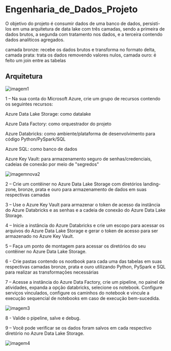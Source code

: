 # Engenharia_de_Dados_Projeto   
O objetivo do projeto é consumir dados de uma banco de dados, persisti-los em uma arquitetura de data lake com três camadas, sendo a primeira de dados brutos, a segunda com tratamento nos dados, e a terceira contendo dados analíticos agregados.

camada bronze: recebe os dados brutos e transforma no formato delta, 
camada prata: trata os dados removendo valores nulos,
camada ouro: é feito um join entre as tabelas 

## Arquitetura
![imagem1](/fotos/imagem1.PNG)  

1 – Na sua conta do Microsoft Azure, crie um grupo de recursos contendo os seguintes recursos:

Azure Data Lake Storage: como datalake

Azure Data Factory: como orquestrador do projeto

Azure Databricks: como ambiente/plataforma de desenvolvimento para código Python/PySpark/SQL

Azure SQL: como banco de dados

Azure Key Vault: para armazenamento seguro de senhas/credenciais, cadeias de conexão por meio de "segredos"

![imagemnova2](/fotos/imagemnova2.PNG)

2 – Crie um contêiner no Azure Data Lake Storage com diretórios landing-zone, bronze, prata e ouro para armazenamento de dados em suas respectivas camadas

3 – Use o Azure Key Vault para armazenar o token de acesso da instância do Azure Databricks e as senhas e a cadeia de conexão do Azure Data Lake Storage.

4 – Inicie a instância do Azure Databricks e crie um escopo para acessar os arquivos do Azure Data Lake Storage e gerar o token de acesso para ser armazenado no Azure Key Vault.

5 – Faça um ponto de montagem para acessar os diretórios do seu contêiner no Azure Data Lake Storage.

6 - Crie pastas contendo os nootbook para cada uma das tabelas em suas respectivas camadas bronze, prata e ouro utilizando Python, PySpark e SQL para realizar as transformações necessárias

7 – Acesse a instância do Azure Data Factory, crie um pipeline, no painel de atividades, expanda a opção databricks, selecione os notebook. Configure serviços vinculados, configure os caminhos do notebook e vincule a execução sequencial de notebooks em caso de execução bem-sucedida.

![imagem3](/fotos/imagem3.PNG)


8 - Valide o pipeline, salve e debug.

9 – Você pode verificar se os dados foram salvos em cada respectivo diretório no Azure Data Lake Storage.

![imagem4](/fotos/imagem4.PNG)
